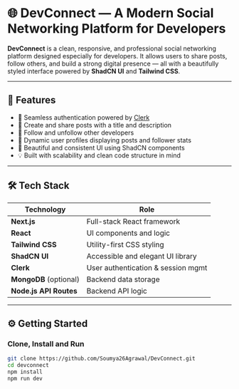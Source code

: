 # 🌐 DevConnect — A Modern Social Networking Platform for Developers

**DevConnect** is a clean, responsive, and professional social networking platform designed especially for developers. It allows users to share posts, follow others, and build a strong digital presence — all with a beautifully styled interface powered by **ShadCN UI** and **Tailwind CSS**.

---

## 🚀 Features

- 🔐 Seamless authentication powered by [Clerk](https://clerk.dev)
- 📝 Create and share posts with a title and description
- 👥 Follow and unfollow other developers
- 📄 Dynamic user profiles displaying posts and follower stats
- 🎨 Beautiful and consistent UI using ShadCN components
- 💡 Built with scalability and clean code structure in mind

---

## 🛠 Tech Stack

| Technology       | Role                             |
|------------------|----------------------------------|
| **Next.js**      | Full-stack React framework       |
| **React**        | UI components and logic          |
| **Tailwind CSS** | Utility-first CSS styling        |
| **ShadCN UI**    | Accessible and elegant UI library|
| **Clerk**        | User authentication & session mgmt |
| **MongoDB** (optional) | Backend data storage        |
| **Node.js API Routes** | Backend API logic           |

---

## ⚙️ Getting Started

### Clone, Install and Run

```bash
git clone https://github.com/Soumya26Agrawal/DevConnect.git
cd devconnect
npm install
npm run dev
